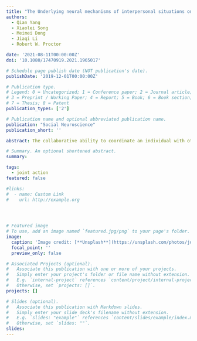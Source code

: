 ```yaml
---
title: "The Underlying neural mechanisms of interpersonal situations on collaborative ability: A hyperscanning study using functional near-infrared spectroscopy"
authors:
  - Qian Yang
  - Xiaolei Song
  - Meimei Dong
  - Jiaqi Li
  - Robert W. Proctor

date: '2021-08-11T00:00:00Z'
doi: '10.1080/17470919.2021.1965017'

# Schedule page publish date (NOT publication's date).
publishDate: '2019-12-01T00:00:00Z'

# Publication type.
# Legend: 0 = Uncategorized; 1 = Conference paper; 2 = Journal article;
# 3 = Preprint / Working Paper; 4 = Report; 5 = Book; 6 = Book section;
# 7 = Thesis; 8 = Patent
publication_types: ['2']

# Publication name and optional abbreviated publication name.
publication: "Social Neuroscience"
publication_short: ''

abstract: The collaborative ability to coordinate an individual with others is critical to performance of joint actions. Prior studies found that different types of interpersonal situations have more or less impact on the collaborative ability of joint actions, but the results are controversial. To clarify the influence of interpersonal situations on collaborative ability, we adopted the joint Simon task, a choice-reaction task that two people perform together. Functional near-infrared spectroscopy (fNIRS) was used to study the neural mechanisms of interpersonal situations on collaborative ability and task performance under payoffs that fostered competition or cooperation. The fNIRS results showed that significant inter-brain neural synchronization (INS) occurred in the bilateral inferior parietal lobule (IPL) for both situations. Moreover, for the competition situation, the pairs also shown a significant INS in the right IPL. These results imply that the bilateral IPL is involved in cooperation and competition due to involvement of common concern and understanding of intention. The right IPL may be more crucial for competition because of the psychological resources involved in distinguishing self and others. Eventually, the INS in competition was better than in the other situations, correlating with higher performance of the joint task as well.

# Summary. An optional shortened abstract.
summary: 

tags:
  - joint action
featured: false

#links:
#  - name: Custom Link
#    url: http://example.org
 



# Featured image
# To use, add an image named `featured.jpg/png` to your page's folder.
image:
  caption: 'Image credit: [**Unsplash**](https://unsplash.com/photos/jdD8gXaTZsc)'
  focal_point: ''
  preview_only: false

# Associated Projects (optional).
#   Associate this publication with one or more of your projects.
#   Simply enter your project's folder or file name without extension.
#   E.g. `internal-project` references `content/project/internal-project/index.md`.
#   Otherwise, set `projects: []`.
projects: []

# Slides (optional).
#   Associate this publication with Markdown slides.
#   Simply enter your slide deck's filename without extension.
#   E.g. `slides: "example"` references `content/slides/example/index.md`.
#   Otherwise, set `slides: ""`.
slides:
---
```


